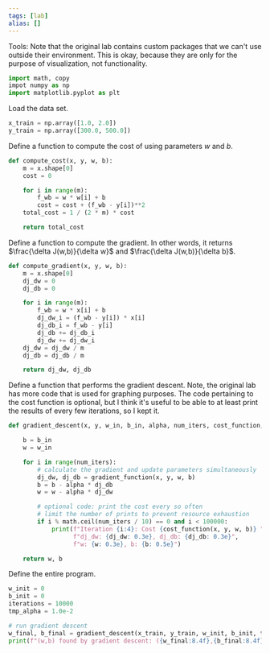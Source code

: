 ```yaml
---
tags: [lab]
alias: []
---
```

Tools:
Note that the original lab contains custom packages that we can't use outside their environment. This is okay, because they are only for the purpose of visualization, not functionality.
```Python
import math, copy
impot numpy as np
import matplotlib.pyplot as plt
```

Load the data set.
```Python
x_train = np.array([1.0, 2.0])
y_train = np.array([300.0, 500.0])
```

Define a function to compute the cost of using parameters $w$ and $b$.
```Python
def compute_cost(x, y, w, b):
	m = x.shape[0]
	cost = 0

	for i in range(m):
		f_wb = w * w[i] + b
		cost = cost + (f_wb - y[i])**2
	total_cost = 1 / (2 * m) * cost

	return total_cost
```

Define a function to compute the gradient. In other words, it returns $\frac{\delta J(w,b)}{\delta w}$ and $\frac{\delta J(w,b)}{\delta b}$.
```Python
def compute_gradient(x, y, w, b):
	m = x.shape[0]
	dj_dw = 0
	dj_db = 0

	for i in range(m):
		f_wb = w * x[i] + b
		dj_dw_i = (f_wb - y[i]) * x[i]
		dj_db_i = f_wb - y[i]
		dj_db += dj_db_i
		dj_dw += dj_dw_i
	dj_dw = dj_dw / m
	dj_db = dj_db / m

	return dj_dw, dj_db
```

Define a function that performs the gradient descent.
Note, the original lab has more code that is used for graphing purposes.
The code pertaining to the cost function is optional, but I think it's useful to be able to at least print the results of every few iterations, so I kept it.
```Python
def gradient_descent(x, y, w_in, b_in, alpha, num_iters, cost_function, gradient_function):

	b = b_in
	w = w_in

	for i in range(num_iters):
		# calculate the gradient and update parameters simultaneously
		dj_dw, dj_db = gradient_function(x, y, w, b)
		b = b - alpha * dj_db
		w = w - alpha * dj_dw

		# optional code: print the cost every so often
		# limit the number of prints to prevent resource exhaustion
		if i % math.ceil(num_iters / 10) == 0 and i < 100000:
			print(f"Iteration {i:4}: Cost {cost_function(x, y, w, b)} ",
				  f"dj_dw: {dj_dw: 0.3e}, dj_db: {dj_db: 0.3e}",
				  f"w: {w: 0.3e}, b: {b: 0.5e}")

	return w, b
```

Define the entire program.
```Python
w_init = 0
b_init = 0
iterations = 10000
tmp_alpha = 1.0e-2

# run gradient descent
w_final, b_final = gradient_descent(x_train, y_train, w_init, b_init, tmp_alpha, iterations, compute_cost, compute_gradient)
print(f"(w,b) found by gradient descent: ({w_final:8.4f},{b_final:8.4f})")
```